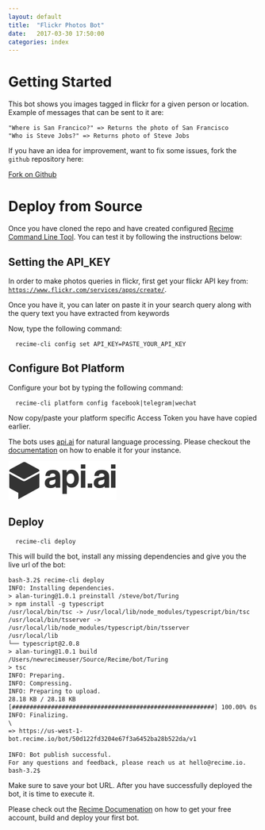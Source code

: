 ```yaml
---
layout: default
title:  "Flickr Photos Bot"
date:   2017-03-30 17:50:00
categories: index
---
```


# Getting Started

This bot shows you images tagged in flickr for a given person or location. Example of messages that can be sent to it are:

```
"Where is San Francico?" => Returns the photo of San Francisco
"Who is Steve Jobs?" => Returns photo of Steve Jobs
```

If you have an idea for improvement, want to fix some issues, fork the `github` repository here:

<!-- Place this tag where you want the button to render. -->
<a class="github-button" href="https://github.com/Recime/recime-flickr-bot/fork" data-icon="octicon-repo-forked" data-style="mega" data-count-aria-label="# forks on GitHub" aria-label="Fork Recime/recime-flickr-bot on GitHub">Fork on Github</a>

# Deploy from Source

Once you have cloned the repo and have created configured [Recime Command Line Tool](https://docs.recime.io/installation.html). You can test it by following the instructions below:

## Setting the API_KEY

In order to make photos queries in flickr, first get your flickr API key from:  
[`https://www.flickr.com/services/apps/create/`](https://www.flickr.com/services/apps/create/).

Once you have it, you can later on paste it in your search query along with the query text you have extracted from keywords

Now, type the following command:


```
  recime-cli config set API_KEY=PASTE_YOUR_API_KEY
```

## Configure Bot Platform

Configure your bot by typing the following command:


```
  recime-cli platform config facebook|telegram|wechat

```

Now copy/paste your platform specific Access Token you have have copied earlier.

The bots uses [api.ai](https://api.ai) for natural language processing. Please checkout the [documentation](https://docs.recime.io/api-ai-nlp.html) on how to enable it for your instance.

![](images/api-ai.png)

## Deploy

```
  recime-cli deploy

```

This will build the bot, install any missing dependencies and give you the live url of the bot:

```
bash-3.2$ recime-cli deploy                                                                
INFO: Installing dependencies.                                                                                                                                       
> alan-turing@1.0.1 preinstall /steve/bot/Turing                      
> npm install -g typescript                                                                                                                                          
/usr/local/bin/tsc -> /usr/local/lib/node_modules/typescript/bin/tsc                       
/usr/local/bin/tsserver -> /usr/local/lib/node_modules/typescript/bin/tsserver             
/usr/local/lib                                                                             
└── typescript@2.0.8                                                                                                                                                       
> alan-turing@1.0.1 build /Users/newrecimeuser/Source/Recime/bot/Turing                           
> tsc                                                                                                                                                                             
INFO: Preparing.                                                                           
INFO: Compressing.                                                                         
INFO: Preparing to upload.                                                                 
28.18 KB / 28.18 KB [#########################################################] 100.00% 0s
INFO: Finalizing.                                                                          
\                                                                                          
=> https://us-west-1-bot.recime.io/bot/50d122fd3204e67f3a6452ba28b522da/v1                                

INFO: Bot publish successful.                                                                                                                                           
For any questions and feedback, please reach us at hello@recime.io.                                                                                            
bash-3.2$

```

Make sure to save your bot URL. After you have successfully deployed the bot, it is time to execute it.

Please check out the [Recime Documenation](https://docs.recime.io) on how to get your free account, build and deploy your first bot.
